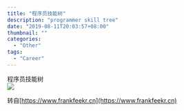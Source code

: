 ```yaml
---
title: "程序员技能树"
description: "programmer skill tree"
date: "2019-08-11T20:03:57+08:00"
thumbnail: ""
categories:
  - "Other"
tags:
  - "Career"
---
```


程序员技能树<br>
![](http://mmbiz.qpic.cn/mmbiz_png/DiaKshK8G9mhzLne3zKdONxwfZYBG2KD5jXXib81yFQw7FwnWKC9dXElUJYXXNmhJT3Cbox8FwNhJRMiakLfb6auw/0?wx_fmt=png)

转自[https://www.frankfeekr.cn](https://www.frankfeekr.cn)
